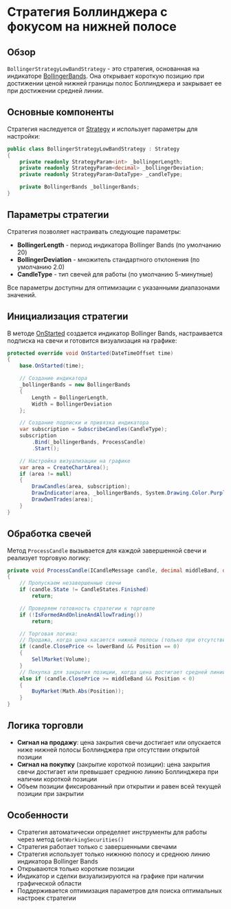 # Стратегия Боллинджера с фокусом на нижней полосе

## Обзор

`BollingerStrategyLowBandStrategy` - это стратегия, основанная на индикаторе [BollingerBands](xref:StockSharp.Algo.Indicators.BollingerBands). Она открывает короткую позицию при достижении ценой нижней границы полос Боллинджера и закрывает ее при достижении средней линии.

## Основные компоненты

Стратегия наследуется от [Strategy](xref:StockSharp.Algo.Strategies.Strategy) и использует параметры для настройки:

```cs
public class BollingerStrategyLowBandStrategy : Strategy
{
    private readonly StrategyParam<int> _bollingerLength;
    private readonly StrategyParam<decimal> _bollingerDeviation;
    private readonly StrategyParam<DataType> _candleType;

    private BollingerBands _bollingerBands;
}
```

## Параметры стратегии

Стратегия позволяет настраивать следующие параметры:

- **BollingerLength** - период индикатора Bollinger Bands (по умолчанию 20)
- **BollingerDeviation** - множитель стандартного отклонения (по умолчанию 2.0)
- **CandleType** - тип свечей для работы (по умолчанию 5-минутные)

Все параметры доступны для оптимизации с указанными диапазонами значений.

## Инициализация стратегии

В методе [OnStarted](xref:StockSharp.Algo.Strategies.Strategy.OnStarted(System.DateTimeOffset)) создается индикатор Bollinger Bands, настраивается подписка на свечи и готовится визуализация на графике:

```cs
protected override void OnStarted(DateTimeOffset time)
{
    base.OnStarted(time);

    // Создание индикатора
    _bollingerBands = new BollingerBands
    {
        Length = BollingerLength,
        Width = BollingerDeviation
    };

    // Создание подписки и привязка индикатора
    var subscription = SubscribeCandles(CandleType);
    subscription
        .Bind(_bollingerBands, ProcessCandle)
        .Start();

    // Настройка визуализации на графике
    var area = CreateChartArea();
    if (area != null)
    {
        DrawCandles(area, subscription);
        DrawIndicator(area, _bollingerBands, System.Drawing.Color.Purple);
        DrawOwnTrades(area);
    }
}
```

## Обработка свечей

Метод `ProcessCandle` вызывается для каждой завершенной свечи и реализует торговую логику:

```cs
private void ProcessCandle(ICandleMessage candle, decimal middleBand, decimal upperBand, decimal lowerBand)
{
    // Пропускаем незавершенные свечи
    if (candle.State != CandleStates.Finished)
        return;

    // Проверяем готовность стратегии к торговле
    if (!IsFormedAndOnlineAndAllowTrading())
        return;

    // Торговая логика:
    // Продажа, когда цена касается нижней полосы (только при отсутствии позиции)
    if (candle.ClosePrice <= lowerBand && Position == 0)
    {
        SellMarket(Volume);
    }
    // Покупка для закрытия позиции, когда цена достигает средней линии (только при наличии короткой позиции)
    else if (candle.ClosePrice >= middleBand && Position < 0)
    {
        BuyMarket(Math.Abs(Position));
    }
}
```

## Логика торговли

- **Сигнал на продажу**: цена закрытия свечи достигает или опускается ниже нижней полосы Боллинджера при отсутствии открытой позиции
- **Сигнал на покупку** (закрытие короткой позиции): цена закрытия свечи достигает или превышает среднюю линию Боллинджера при наличии короткой позиции
- Объем позиции фиксированный при открытии и равен всей текущей позиции при закрытии

## Особенности

- Стратегия автоматически определяет инструменты для работы через метод `GetWorkingSecurities()`
- Стратегия работает только с завершенными свечами
- Стратегия использует только нижнюю полосу и среднюю линию индикатора Bollinger Bands
- Открываются только короткие позиции
- Индикатор и сделки визуализируются на графике при наличии графической области
- Поддерживается оптимизация параметров для поиска оптимальных настроек стратегии